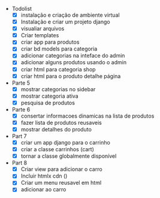 - Todolist 
    - [x] instalação e criação de ambiente virtual
    - [x] Instalação e criar um projeto django 
    - [x] visualiar arquivos 
    - [x] Criar templates
    - [x] criar app para produtos 
    - [x] criar bd models para categoria
    - [x] adicionar categorias na inteface do admin
    - [x] adicionar alguns produtos usando o admin
    - [x] criar html para categoria shop
    - [x] criar html para o produto detalhe página 
- Parte 5
    - [x] mostrar categorias no sidebar
    - [x] mostrar categoria ativa
    - [x] pesquisa de produtos
- Parte 6
    - [x] consertar informacoes dinamicas na lista de produtos
    - [x] fazer lista de produtos reusaveis
    - [x] mostrar detalhes do produto
- Part 7
    - [x] criar um app django para o carrinho
    - [x] criar a classe carrinhos (cart)
    - [x] tornar a classe globalmente disponível 
- Part 8 
    - [x] Criar view para adicionar o carro 
    - [x] Incluir htmlx cdn (<script src="https://unpkg.com/htmx..org@1.7.0"></script>)
    - [x] Criar um menu reusavel em html 
    - [x] adicionar ao carro 